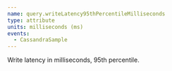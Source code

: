 ```yaml
---
name: query.writeLatency95thPercentileMilliseconds
type: attribute
units: milliseconds (ms)
events:
  - CassandraSample
---
```


Write latency in milliseconds, 95th percentile.
